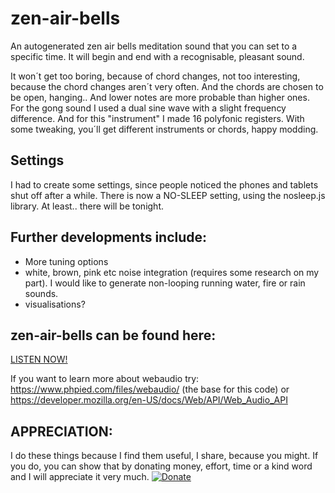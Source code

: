 # zen-air-bells
An autogenerated zen air bells meditation sound that you can set to a specific time.
It will begin and end with a recognisable, pleasant sound.

It won´t get too boring, because of chord changes, not too interesting, because the chord changes aren´t very often.
And the chords are chosen to be open, hanging.. And lower notes are more probable than higher ones.
For the gong sound I used a dual sine wave with a slight frequency difference.
And for this "instrument" I made 16 polyfonic registers.
With some tweaking, you´ll get different instruments or chords, happy modding.

## Settings
I had to create some settings, since people noticed the phones and tablets shut off after a while.
There is now a NO-SLEEP setting, using the nosleep.js library.
At least.. there will be tonight.

## Further developments include:
 - More tuning options
 - white, brown, pink etc noise integration (requires some research on my part). I would like to generate non-looping running water, fire or rain sounds.
 - visualisations?

## zen-air-bells can be found here:
[LISTEN NOW!](https://hjalmarsnoep.github.io/zen-air-bells/)

If you want to learn more about webaudio try:
https://www.phpied.com/files/webaudio/ (the base for this code)
or
https://developer.mozilla.org/en-US/docs/Web/API/Web_Audio_API

## APPRECIATION:
I do these things because I find them useful, I share, because you might.
If you do, you can show that by donating money, effort, time or a kind word and I will appreciate it very much.
[![Donate](https://img.shields.io/badge/Donate-PayPal-green.svg)](paypal@snoep.at)
